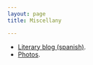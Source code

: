 ```yaml
---
layout: page
title: Miscellany

---
```


- [Literary blog (spanish)](http://www.neorelativista.blogspot.com).
- [Photos](https://www.flickr.com/photos/neorelativista).
